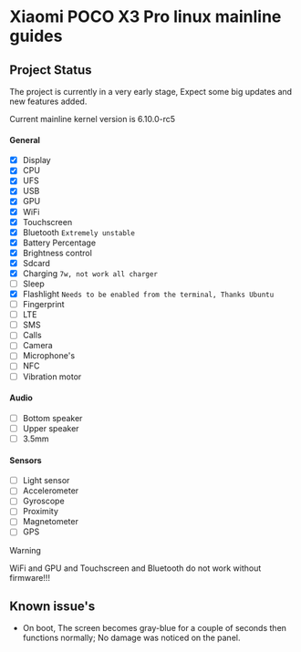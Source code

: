 # Xiaomi POCO X3 Pro linux mainline guides

## Project Status

The project is currently in a very early stage, Expect some big updates and new features added.

Current mainline kernel version is 6.10.0-rc5

#### General
- [x] Display 
- [x] CPU
- [x] UFS
- [x] USB
- [x] GPU
- [x] WiFi
- [x] Touchscreen
- [x] Bluetooth ```Extremely unstable```
- [x] Battery Percentage
- [x] Brightness control
- [x] Sdcard
- [x] Charging ```7w, not work all charger```
- [ ] Sleep
- [x] Flashlight ```Needs to be enabled from the terminal, Thanks Ubuntu```
- [ ] Fingerprint
- [ ] LTE
- [ ] SMS
- [ ] Calls
- [ ] Camera
- [ ] Microphone's
- [ ] NFC
- [ ] Vibration motor

#### Audio
- [ ] Bottom speaker
- [ ] Upper speaker
- [ ] 3.5mm

#### Sensors
- [ ] Light sensor
- [ ] Accelerometer
- [ ] Gyroscope
- [ ] Proximity
- [ ] Magnetometer
- [ ] GPS

>[!WARNING]
> WiFi and GPU and Touchscreen and Bluetooth do not work without firmware!!!


## Known issue's 
- On boot, The screen becomes gray-blue for a couple of seconds then functions normally; No damage was noticed on the panel.

